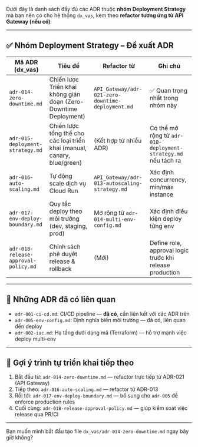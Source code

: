 Dưới đây là danh sách đầy đủ các ADR thuộc **nhóm Deployment Strategy** mà bạn nên có cho hệ thống `dx_vas`, kèm theo **refactor tương ứng từ API Gateway (nếu có)**:

---

## ✅ Nhóm Deployment Strategy – Đề xuất ADR

| Mã ADR (dx\_vas)                     | Tiêu đề                                                                  | Refactor từ                                       | Ghi chú                                                        |
| ------------------------------------ | ------------------------------------------------------------------------ | ------------------------------------------------- | -------------------------------------------------------------- |
| `adr-014-zero-downtime.md`           | Chiến lược Triển khai không gián đoạn (Zero-Downtime Deployment)         | `API_Gateway/adr-021-zero-downtime-deployment.md` | ✅ Quan trọng nhất trong nhóm này                               |
| `adr-015-deployment-strategy.md`     | Chiến lược tổng thể cho các loại triển khai (manual, canary, blue/green) | (Kết hợp từ nhiều ADR)                            | Có thể mở rộng từ `adr-010-deployment-strategy.md` nếu tách ra |
| `adr-016-auto-scaling.md`            | Tự động scale dịch vụ Cloud Run                                          | `API_Gateway/adr-013-autoscaling-strategy.md`     | Xác định concurrency, min/max instance                         |
| `adr-017-env-deploy-boundary.md`     | Quy tắc deploy theo môi trường (dev, staging, prod)                      | Mở rộng từ `adr-014-multi-env-config.md`          | Xác định điều kiện deploy từng env                             |
| `adr-018-release-approval-policy.md` | Chính sách phê duyệt release & rollback                                  | (Mới)                                             | Define role, approval logic trước khi release production       |

---

## 🔄 Những ADR đã có liên quan

* `adr-001-ci-cd.md`: CI/CD pipeline — **đã có**, cần liên kết với các ADR trên
* `adr-005-env-config.md`: Định nghĩa biến môi trường — đã có, liên quan đến deploy
* `adr-002-iac.md`: Hạ tầng dưới dạng mã (Terraform) — hỗ trợ mạnh việc deploy multi-env

---

## 📌 Gợi ý trình tự triển khai tiếp theo

1. Bắt đầu từ: `adr-014-zero-downtime.md` — refactor trực tiếp từ ADR-021 (API Gateway)
2. Tiếp theo: `adr-016-auto-scaling.md` — refactor từ ADR-013
3. Rồi tới: `adr-017-env-deploy-boundary.md` — bổ sung cho `adr-005` để enforce production rules
4. Cuối cùng: `adr-018-release-approval-policy.md` — giúp kiểm soát việc release qua PR/CI

---

Bạn muốn mình bắt đầu tạo file `dx_vas/adr-014-zero-downtime.md` ngay bây giờ không?
